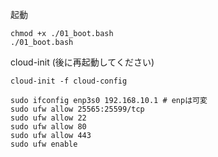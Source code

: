 

起動
```
chmod +x ./01_boot.bash
./01_boot.bash
```

cloud-init (後に再起動してください)
```
cloud-init -f cloud-config
```

```
sudo ifconfig enp3s0 192.168.10.1 # enpは可変
sudo ufw allow 25565:25599/tcp
sudo ufw allow 22
sudo ufw allow 80
sudo ufw allow 443
sudo ufw enable
```
